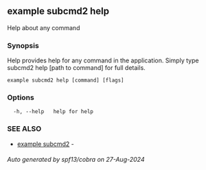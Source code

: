 ## example subcmd2 help

Help about any command

### Synopsis

Help provides help for any command in the application.
Simply type subcmd2 help [path to command] for full details.

```
example subcmd2 help [command] [flags]
```

### Options

```
  -h, --help   help for help
```

### SEE ALSO

* [example subcmd2](../subcmd2.md)	 - 

###### Auto generated by spf13/cobra on 27-Aug-2024
